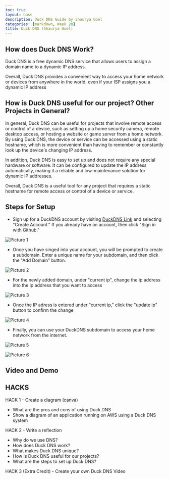 ```yaml
---
toc: true
layout: base
description: Duck DNS Guide by Shaurya Goel
categories: [markdown, Week 20]
title: Duck DNS (Shaurya Goel)
---
```


## How does Duck DNS Work?

Duck DNS is a free dynamic DNS service that allows users to assign a domain name to a dynamic IP address. 

Overall, Duck DNS provides a convenient way to access your home network or devices from anywhere in the world, even if your ISP assigns you a dynamic IP address

## How is Duck DNS useful for our project? Other Projects in General?

In general, Duck DNS can be useful for projects that involve remote access or control of a device, such as setting up a home security camera, remote desktop access, or hosting a website or game server from a home network. By using Duck DNS, the device or service can be accessed using a static hostname, which is more convenient than having to remember or constantly look up the device's changing IP address.

In addition, Duck DNS is easy to set up and does not require any special hardware or software. It can be configured to update the IP address automatically, making it a reliable and low-maintenance solution for dynamic IP addresses.

Overall, Duck DNS is a useful tool for any project that requires a static hostname for remote access or control of a device or service.

## Steps for Setup

- Sign up for a DuckDNS account by visiting [DuckDNS Link](https://www.duckdns.org/) and selecting "Create Account." If you already have an account, then click "Sign in with Github."

![]({{site.baseurl}}/images/duckdnsinstruction1.png "Picture 1")

- Once you have singed into your account, you will be prompted to create a subdomain. Enter a unique name for your subdomain, and then click the "Add Domain" button.

![]({{site.baseurl}}/images/duckdnsinstruction2.png "Picture 2")

- For the newly added domain, under "current ip", change the ip address into the ip address that you want to access

![]({{site.baseurl}}/images/duckdnsinstruction3.png "Picture 3")

- Once the IP adress is entered under "current ip," click the "update ip"  button to confirm the change

![]({{site.baseurl}}/images/duckdnsinstruction4.png "Picture 4")

- Finally, you can use your DuckDNS subdomain to access your home network from the internet. 

![]({{site.baseurl}}/images/duckdnsinstruction5.png "Picture 5")

![]({{site.baseurl}}/images/duckdnsinstruction6.png "Picture 6")


## Video and Demo


## HACKS

HACK 1 - Create a diagram (canva)
- What are the pros and cons of using Duck DNS
- Show a diagram of an application running on AWS using a Duck DNS system

HACK 2 - Write a reflection 
- Why do we use DNS?
- How does Duck DNS work?
- What makes Duck DNS unique?
- How is Duck DNS useful for our projects?
- What are the steps to set up Duck DNS?

HACK 3 (Extra Credit) - Create your own Duck DNS Video







